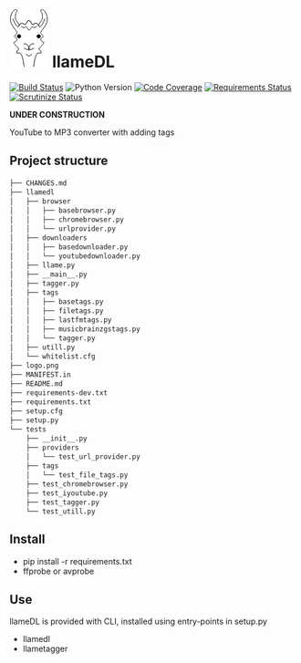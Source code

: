 # ![llameDL logo](logo.png) llameDL 
[![Build Status](https://travis-ci.org/westscz/llameDL.svg?branch=master)](https://travis-ci.org/westscz/llameDL)
![Python Version](https://img.shields.io/badge/python-3.5%2B-blue.svg)
[![Code Coverage](https://scrutinizer-ci.com/g/westscz/llameDL/badges/coverage.png?b=master)](https://scrutinizer-ci.com/g/westscz/llameDL/?branch=master)
[![Requirements Status](https://requires.io/github/westscz/llameDL/requirements.svg?branch=master)](https://requires.io/github/westscz/llameDL/requirements/?branch=master)
[![Scrutinize Status](https://scrutinizer-ci.com/g/westscz/llameDL/badges/quality-score.png?b=master)](https://scrutinizer-ci.com/g/westscz/llameDL/)


**UNDER CONSTRUCTION**

YouTube to MP3 converter with adding tags

## Project structure

    ├── CHANGES.md
    ├── llamedl
    │   ├── browser
    │   │   ├── basebrowser.py
    │   │   ├── chromebrowser.py
    │   │   └── urlprovider.py
    │   ├── downloaders
    │   │   ├── basedownloader.py
    │   │   └── youtubedownloader.py
    │   ├── llame.py
    │   ├── __main__.py
    │   ├── tagger.py
    │   ├── tags
    │   │   ├── basetags.py
    │   │   ├── filetags.py
    │   │   ├── lastfmtags.py
    │   │   ├── musicbrainzgstags.py
    │   │   └── tagger.py
    │   ├── utill.py
    │   └── whitelist.cfg
    ├── logo.png
    ├── MANIFEST.in
    ├── README.md
    ├── requirements-dev.txt
    ├── requirements.txt
    ├── setup.cfg
    ├── setup.py
    └── tests
        ├── __init__.py
        ├── providers
        │   └── test_url_provider.py
        ├── tags
        │   └── test_file_tags.py
        ├── test_chromebrowser.py
        ├── test_iyoutube.py
        ├── test_tagger.py
        └── test_utill.py


## Install
- pip install -r requirements.txt
- ffprobe or avprobe


## Use
llameDL is provided with CLI, installed using entry-points in setup.py

- llamedl
- llametagger
